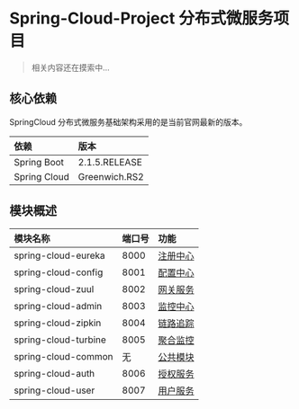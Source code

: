 # Spring-Cloud-Project 分布式微服务项目


> 相关内容还在摸索中...

## 核心依赖

SpringCloud 分布式微服务基础架构采用的是当前官网最新的版本。

| 依赖 | 版本 |
|:--|:--|
| Spring Boot | 2.1.5.RELEASE |
| Spring Cloud | Greenwich.RS2 |

## 模块概述

| 模块名称 | 端口号 | 功能 |
|:--|:--|:--|
| spring-cloud-eureka | 8000 | [注册中心](./spring-cloud-eureka/README.md) |
| spring-cloud-config | 8001 | [配置中心](./spring-cloud-config/README.md) |
| spring-cloud-zuul | 8002 | [网关服务](./spring-cloud-zuul/README.md) |
| spring-cloud-admin | 8003 | [监控中心](./spring-cloud-admin/README.md) |
| spring-cloud-zipkin | 8004 | [链路追踪](./spring-cloud-zipkin/README.md) |
| spring-cloud-turbine | 8005 | [聚合监控](./spring-cloud-turbine/README.md) |
| spring-cloud-common | 无 | [公共模块](./spring-cloud-common/README.md) |
| spring-cloud-auth | 8006 | [授权服务](./spring-cloud-auth/README.md) |
| spring-cloud-user | 8007 | [用户服务](./spring-cloud-user/README.md) |

